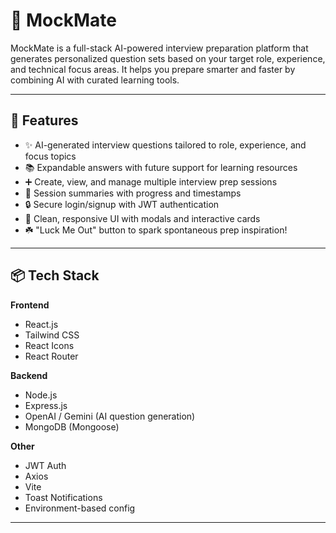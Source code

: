 # 🎯 MockMate

MockMate is a full-stack AI-powered interview preparation platform that generates personalized question sets based on your target role, experience, and technical focus areas. It helps you prepare smarter and faster by combining AI with curated learning tools.

---

## 🧠 Features

- ✨ AI-generated interview questions tailored to role, experience, and focus topics
- 📚 Expandable answers with future support for learning resources
- ➕ Create, view, and manage multiple interview prep sessions
- 🧾 Session summaries with progress and timestamps
- 🔒 Secure login/signup with JWT authentication
- 🎨 Clean, responsive UI with modals and interactive cards
- ☘️ "Luck Me Out" button to spark spontaneous prep inspiration!

---

## 📦 Tech Stack

**Frontend**
- React.js
- Tailwind CSS
- React Icons
- React Router

**Backend**
- Node.js
- Express.js
- OpenAI / Gemini (AI question generation)
- MongoDB (Mongoose)

**Other**
- JWT Auth
- Axios
- Vite
- Toast Notifications
- Environment-based config

---
